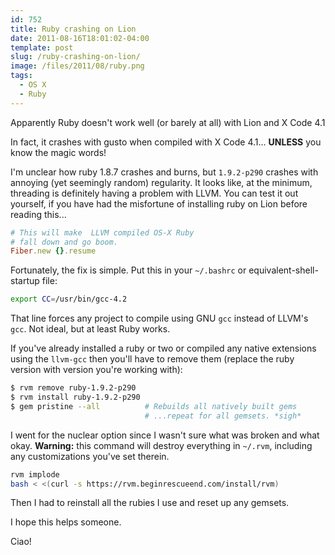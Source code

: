 ```yaml
---
id: 752
title: Ruby crashing on Lion
date: 2011-08-16T18:01:02-04:00
template: post
slug: /ruby-crashing-on-lion/
image: /files/2011/08/ruby.png
tags:
  - OS X
  - Ruby
---
```


Apparently Ruby doesn't work well (or barely at all) with Lion and X
Code 4.1

In fact, it crashes with gusto when compiled with X Code 4.1...
**UNLESS** you know the magic words!

I'm unclear how ruby 1.8.7 crashes and burns, but `1.9.2-p290`
crashes with annoying (yet seemingly random) regularity. It looks
like, at the minimum, threading is definitely having a problem with
LLVM. You can test it out yourself, if you have had the misfortune
of installing ruby on Lion before reading this...

```ruby
# This will make  LLVM compiled OS-X Ruby
# fall down and go boom.
Fiber.new {}.resume
```

Fortunately, the fix is simple. Put this in your `~/.bashrc` or
equivalent-shell-startup file:

```bash
export CC=/usr/bin/gcc-4.2
```

That line forces any project to compile using GNU `gcc` instead of
LLVM's `gcc`. Not ideal, but at least Ruby works.

If you've already installed a ruby or two or compiled any native
extensions using the `llvm-gcc` then you'll have to remove them
(replace the ruby version with version you're working with):

```bash
$ rvm remove ruby-1.9.2-p290
$ rvm install ruby-1.9.2-p290
$ gem pristine --all          # Rebuilds all natively built gems
                              # ...repeat for all gemsets. *sigh*
```

I went for the nuclear option since I wasn't sure what was broken
and what okay. **Warning:** this command will destroy everything in
`~/.rvm`, including any customizations you've set therein.

```bash
rvm implode
bash < <(curl -s https://rvm.beginrescueend.com/install/rvm)
```

Then I had to reinstall all the rubies I use and reset up any
gemsets.

I hope this helps someone.

Ciao!
